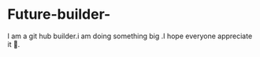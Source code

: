 # Future-builder-
I am a git hub builder.i am doing something big .I hope everyone appreciate it 🙏.
